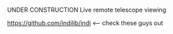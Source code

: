 UNDER CONSTRUCTION
Live remote telescope viewing


https://github.com/indilib/indi <-- check these guys out

